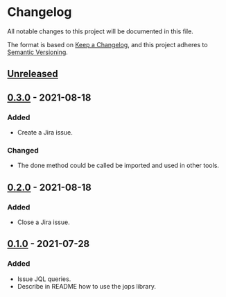 # Changelog

All notable changes to this project will be documented in this file.

The format is based on [Keep a Changelog](https://keepachangelog.com/en/1.0.0/),
and this project adheres to [Semantic Versioning](https://semver.org/spec/v2.0.0.html).

## [Unreleased]

## [0.3.0] - 2021-08-18

### Added

- Create a Jira issue.

### Changed

- The done method could be called be imported and used in other tools.

## [0.2.0] - 2021-08-18

### Added

- Close a Jira issue.

## [0.1.0] - 2021-07-28

### Added

- Issue JQL queries.
- Describe in README how to use the jops library.

[Unreleased]: https://github.com/030/jops/compare/0.3.0...HEAD
[0.3.0]: https://github.com/030/jops/compare/0.2.0...0.3.0
[0.2.0]: https://github.com/030/jops/compare/0.1.0...0.2.0
[0.1.0]: https://github.com/030/jops/releases/tag/0.1.0
